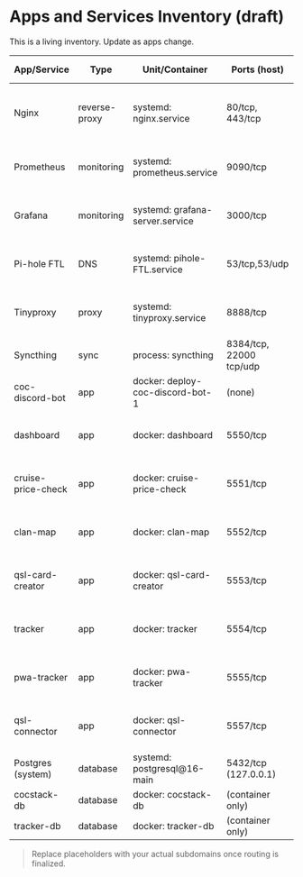 # Apps and Services Inventory (draft)

This is a living inventory. Update as apps change.

| App/Service        | Type          | Unit/Container              | Ports (host)            | Exposure          | URL (placeholder)             | Notes |
|--------------------|---------------|-----------------------------|-------------------------|-------------------|-------------------------------|-------|
| Nginx              | reverse-proxy | systemd: nginx.service      | 80/tcp, 443/tcp         | Public            | https://<domain>              | Conflicting server_name warnings; dedupe vhosts. |
| Prometheus         | monitoring    | systemd: prometheus.service | 9090/tcp                | Public (UFW allow)| https://metrics.<domain>      | Restrict to your IP/Tailscale or behind RP. |
| Grafana            | monitoring    | systemd: grafana-server.service | 3000/tcp           | Listening (*:3000)| https://grafana.<domain>      | Bind to 127.0.0.1 and proxy via Nginx. |
| Pi-hole FTL        | DNS           | systemd: pihole-FTL.service | 53/tcp,53/udp          | LAN/Tailscale     | n/a                           | Ensure DNS only allowed from LAN/Tailscale. |
| Tinyproxy          | proxy         | systemd: tinyproxy.service  | 8888/tcp               | Public (UFW allow)| n/a                           | High risk if public; restrict to IP/Tailscale. |
| Syncthing          | sync          | process: syncthing          | 8384/tcp, 22000 tcp/udp| Tailscale only    | https://syncthing.<domain>    | 8384 allowed on tailscale0; OK. |
| coc-discord-bot    | app           | docker: deploy-coc-discord-bot-1 | (none)           | n/a              | n/a                           | No host ports; good. |
| dashboard          | app           | docker: dashboard           | 5550/tcp               | Public (Docker)   | https://dashboard.<domain>    | Rebind to 127.0.0.1 and proxy via Nginx. |
| cruise-price-check | app           | docker: cruise-price-check  | 5551/tcp               | Public (Docker)   | https://cruise.<domain>       | Rebind to 127.0.0.1 and proxy via Nginx. |
| clan-map           | app           | docker: clan-map            | 5552/tcp               | Public (Docker)   | https://clanmap.<domain>      | Rebind to 127.0.0.1 and proxy via Nginx. |
| qsl-card-creator   | app           | docker: qsl-card-creator    | 5553/tcp               | Public (Docker)   | https://qsl.<domain>          | Rebind to 127.0.0.1 and proxy via Nginx. |
| tracker            | app           | docker: tracker             | 5554/tcp               | Public (Docker)   | https://tracker.<domain>      | Rebind to 127.0.0.1 and proxy via Nginx. |
| pwa-tracker        | app           | docker: pwa-tracker         | 5555/tcp               | Public (Docker)   | https://pwa.<domain>          | Rebind to 127.0.0.1 and proxy via Nginx. |
| qsl-connector      | app           | docker: qsl-connector       | 5557/tcp               | Public (Docker)   | n/a (internal)                 | Consider internal-only network exposure. |
| Postgres (system)  | database      | systemd: postgresql@16-main | 5432/tcp (127.0.0.1)   | Localhost only    | n/a                           | Good. |
| cocstack-db        | database      | docker: cocstack-db         | (container only)       | Internal          | n/a                           | Dump via docker exec. |
| tracker-db         | database      | docker: tracker-db          | (container only)       | Internal          | n/a                           | Dump via docker exec. |

> Replace <domain> placeholders with your actual subdomains once routing is finalized.
